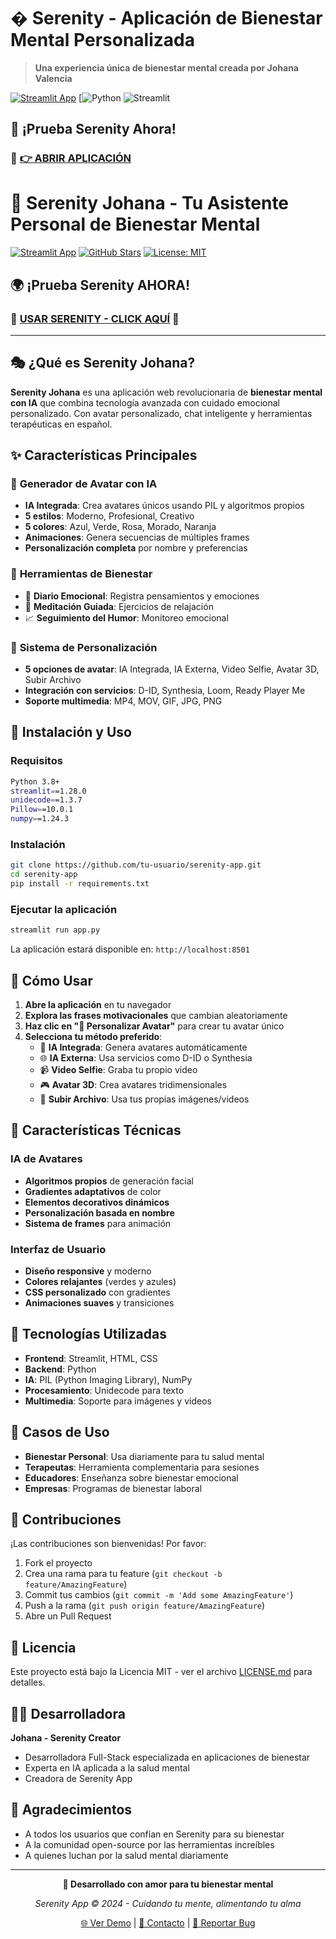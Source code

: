 # � Serenity - Aplicación de Bienestar Mental Personalizada

> **Una experiencia única de bienestar mental creada por Johana Valencia**

[![Streamlit App](https://static.streamlit.io/badges/streamlit_badge_black_white.svg)](https://serenity-johana-app.streamlit.app)
[![Python](https://img.shields.io/badge/Python-3.8%2B-blue?style=for-the-badge&logo=python)
![Streamlit](https://img.shields.io/badge/Streamlit-1.28.0-red?style=for-the-badge&logo=streamlit)

## 🌟 **¡Prueba Serenity Ahora!**

### 🚀 **[👉 ABRIR APLICACIÓN](https://serenity-johana-app.streamlit.app)**

# 🌟 Serenity Johana - Tu Asistente Personal de Bienestar Mental

[![Streamlit App](https://static.streamlit.io/badges/streamlit_badge_black_white.svg)](https://serenity-johana-app.streamlit.app)
[![GitHub Stars](https://img.shields.io/github/stars/johanavalencia788-boop/serenity-johana-app?style=social)](https://github.com/johanavalencia788-boop/serenity-johana-app)
[![License: MIT](https://img.shields.io/badge/License-MIT-yellow.svg)](https://opensource.org/licenses/MIT)

## 🌍 **¡Prueba Serenity AHORA!**
### 🔗 **[USAR SERENITY - CLICK AQUÍ](https://serenity-johana-app.streamlit.app)** 🔗

---

## 🎭 **¿Qué es Serenity Johana?**
**Serenity Johana** es una aplicación web revolucionaria de **bienestar mental con IA** que combina tecnología avanzada con cuidado emocional personalizado. Con avatar personalizado, chat inteligente y herramientas terapéuticas en español.

## ✨ Características Principales

### 🤖 **Generador de Avatar con IA**
- **IA Integrada**: Crea avatares únicos usando PIL y algoritmos propios
- **5 estilos**: Moderno, Profesional, Creativo
- **5 colores**: Azul, Verde, Rosa, Morado, Naranja
- **Animaciones**: Genera secuencias de múltiples frames
- **Personalización completa** por nombre y preferencias

### 🧠 **Herramientas de Bienestar**
- 💭 **Diario Emocional**: Registra pensamientos y emociones
- 🧘 **Meditación Guiada**: Ejercicios de relajación
- 📈 **Seguimiento del Humor**: Monitoreo emocional

### 🎨 **Sistema de Personalización**
- **5 opciones de avatar**: IA Integrada, IA Externa, Video Selfie, Avatar 3D, Subir Archivo
- **Integración con servicios**: D-ID, Synthesia, Loom, Ready Player Me
- **Soporte multimedia**: MP4, MOV, GIF, JPG, PNG

## 🚀 Instalación y Uso

### Requisitos
```bash
Python 3.8+
streamlit==1.28.0
unidecode==1.3.7
Pillow==10.0.1
numpy==1.24.3
```

### Instalación
```bash
git clone https://github.com/tu-usuario/serenity-app.git
cd serenity-app
pip install -r requirements.txt
```

### Ejecutar la aplicación
```bash
streamlit run app.py
```

La aplicación estará disponible en: `http://localhost:8501`

## 🎯 Cómo Usar

1. **Abre la aplicación** en tu navegador
2. **Explora las frases motivacionales** que cambian aleatoriamente
3. **Haz clic en "🎨 Personalizar Avatar"** para crear tu avatar único
4. **Selecciona tu método preferido**:
   - 🤖 **IA Integrada**: Genera avatares automáticamente
   - 🌐 **IA Externa**: Usa servicios como D-ID o Synthesia
   - 📹 **Video Selfie**: Graba tu propio video
   - 🎮 **Avatar 3D**: Crea avatares tridimensionales
   - 📱 **Subir Archivo**: Usa tus propias imágenes/videos

## 🌈 Características Técnicas

### **IA de Avatares**
- **Algoritmos propios** de generación facial
- **Gradientes adaptativos** de color
- **Elementos decorativos dinámicos**
- **Personalización basada en nombre**
- **Sistema de frames** para animación

### **Interfaz de Usuario**
- **Diseño responsive** y moderno
- **Colores relajantes** (verdes y azules)
- **CSS personalizado** con gradientes
- **Animaciones suaves** y transiciones

## 🎨 Tecnologías Utilizadas

- **Frontend**: Streamlit, HTML, CSS
- **Backend**: Python
- **IA**: PIL (Python Imaging Library), NumPy
- **Procesamiento**: Unidecode para texto
- **Multimedia**: Soporte para imágenes y videos

## 🌟 Casos de Uso

- **Bienestar Personal**: Usa diariamente para tu salud mental
- **Terapeutas**: Herramienta complementaria para sesiones
- **Educadores**: Enseñanza sobre bienestar emocional
- **Empresas**: Programas de bienestar laboral

## 🤝 Contribuciones

¡Las contribuciones son bienvenidas! Por favor:

1. Fork el proyecto
2. Crea una rama para tu feature (`git checkout -b feature/AmazingFeature`)
3. Commit tus cambios (`git commit -m 'Add some AmazingFeature'`)
4. Push a la rama (`git push origin feature/AmazingFeature`)
5. Abre un Pull Request

## 📄 Licencia

Este proyecto está bajo la Licencia MIT - ver el archivo [LICENSE.md](LICENSE.md) para detalles.

## 👩‍💻 Desarrolladora

**Johana - Serenity Creator**
- Desarrolladora Full-Stack especializada en aplicaciones de bienestar
- Experta en IA aplicada a la salud mental
- Creadora de Serenity App

## 🙏 Agradecimientos

- A todos los usuarios que confían en Serenity para su bienestar
- A la comunidad open-source por las herramientas increíbles
- A quienes luchan por la salud mental diariamente

---

<div align="center">

**💚 Desarrollado con amor para tu bienestar mental**

*Serenity App © 2024 - Cuidando tu mente, alimentando tu alma*

[🌐 Ver Demo](https://tu-serenity-app.streamlit.app) | [📧 Contacto](#) | [🐛 Reportar Bug](#)

</div>